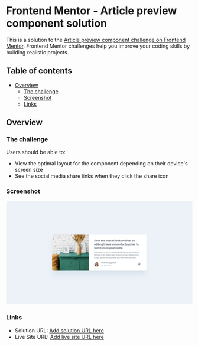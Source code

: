 # Frontend Mentor - Article preview component solution

This is a solution to the [Article preview component challenge on Frontend Mentor](https://www.frontendmentor.io/challenges/article-preview-component-dYBN_pYFT). Frontend Mentor challenges help you improve your coding skills by building realistic projects.

## Table of contents

- [Overview](#overview)
  - [The challenge](#the-challenge)
  - [Screenshot](#screenshot)
  - [Links](#links)

## Overview

### The challenge

Users should be able to:

- View the optimal layout for the component depending on their device's screen size
- See the social media share links when they click the share icon

### Screenshot

![](design/desktop-design.jpg)

### Links

- Solution URL: [Add solution URL here](https://www.frontendmentor.io/solutions/article-preview-card-9i6D4hJ59N)
- Live Site URL: [Add live site URL here](https://hummingcoder.github.io/article-preview-card/)
